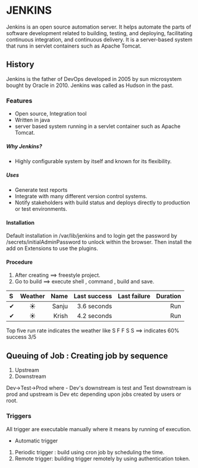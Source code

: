 # JENKINS
Jenkins is an open source automation server. It helps automate the parts of software development related to building, testing, and deploying, facilitating continuous integration, and continuous delivery. It is a server-based system that runs in servlet containers such as Apache Tomcat. 

## History
Jenkins is the father of DevOps developed in 2005 by sun microsystem bought by Oracle in 2010. Jenkins was called as Hudson in the past.
### Features
- Open source, Integration tool
- Written in java
- server based system running in a servlet container such as Apache Tomcat.
##### Why Jenkins?
- Highly configurable system by itself and known for its flexibility.
##### Uses
- Generate test reports 
- Integrate with many different version control systems.
- Notify stakeholders with build status and deploys directly to production or test environments.

#### Installation 
Default installation in /var/lib/jenkins and to login get the password by /secrets/initialAdminPassword to unlock within the browser. Then install the add on Extensions to use the plugins.

#### Procedure 
1. After creating ==> freestyle project.
2. Go to build ==> execute shell , command , build and save.

| S | Weather | Name | Last success | Last failure | Duration |
| :---         |     :---:      |          ---: | ---: | ---:| ---:|
| ✔ |☀︎ |Sanju |3.6 seconds | | Run
| ✔| ☀︎|Krish |4.2 seconds | | Run

Top five run rate indicates the weather like S F F S S ==> indicates 60% success 3/5

## Queuing of Job : Creating job by sequence 
1. Upstream 
2. Downstream 

Dev→Test→Prod where - Dev's downstream is test and Test downstream is prod and upstream is Dev etc depending upon jobs created by users or root.

### Triggers
All trigger are executable manually where it means by running of execution.
- Automatic trigger
1. Periodic trigger : build using cron job by scheduling the time.
2. Remote trigger: building trigger remotely by using authentication token.




